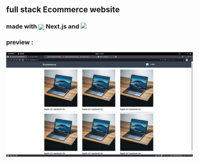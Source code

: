 
## full stack Ecommerce website 

### made with <img height="50" align="center" src="https://cdn.svgporn.com/logos/nextjs-icon.svg" /> Next.js and  <img width="150" src="https://cdn.svgporn.com/logos/tailwindcss.svg"/>




### preview :

![ ](public/preview.png)
    